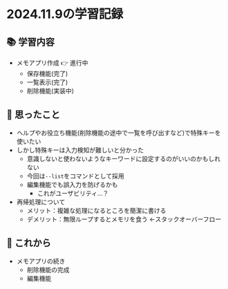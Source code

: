 # 2024.11.9の学習記録

## 📚 学習内容
- メモアプリ作成 👉 進行中
  - 保存機能(完了)
  - 一覧表示(完了)
  - 削除機能(実装中)

## 💭 思ったこと
- ヘルプやお役立ち機能(削除機能の途中で一覧を呼び出すなど)で特殊キーを使いたい
- しかし特殊キーは入力検知が難しいと分かった
  - 意識しないと使わないようなキーワードに設定するのがいいのかもしれない
  - 今回は`--list`をコマンドとして採用
  - 編集機能でも誤入力を防げるかも
    - これがユーザビリティ…？
- 再帰処理について
  - メリット：複雑な処理になるところを簡潔に書ける
  - デメリット：無限ループするとメモリを食う ←スタックオーバーフロー

## 🚀 これから
- メモアプリの続き
  - 削除機能の完成
  - 編集機能
